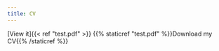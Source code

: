 ```yaml
---
title: CV
---
```

[View it]{{< ref "test.pdf" >}}
{{% staticref "test.pdf" %}}Download my CV{{% /staticref %}}

